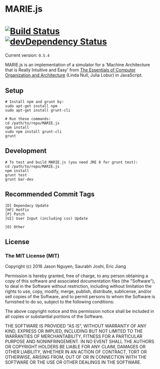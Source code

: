 # MARIE.js 

[![Build Status](https://travis-ci.org/MARIE-js/MARIE.js.svg?branch=master)](https://travis-ci.org/MARIE-js/MARIE.js) [![devDependency Status](https://david-dm.org/marie-js/MARIE.js/dev-status.svg)](https://david-dm.org/marie-js/MARIE.js#info=devDependencies)
==============
Current version: `0.5.4`

MARIE.js is an implementation of a simulator for a 'Machine Architecture that is Really Intuitive and Easy'
from [The Essentials of Computer Organization and Architecture](https://books.google.com.au/books/about/The_Essentials_of_Computer_Organization.html?id=3kQoAwAAQBAJ&redir_esc=y) (Linda Null, Julia Lobur) in JavaScript.

## Setup
    # Install npm and grunt by:
    sudo apt-get install npm
    sudo apt-get install grunt-cli

    # Run these commands:
    cd /path/to/repo/MARIE.js
    npm install
    sudo npm install grunt-cli
    grunt

## Development

    # To test and build MARIE.js (you need JRE 8 for grunt test):
    cd /path/to/repo/MARIE.js
    npm install
    grunt test
    grunt bar-dev

## Recommended Commit Tags
    [D] Dependacy Update
    [HF] HotFix
    [P] Patch
    [UI] User Input (including css) Update

    [O] Other

## License

### The MIT License (MIT)

Copyright (c) 2016 Jason Nguyen, Saurabh Joshi, Eric Jiang

Permission is hereby granted, free of charge, to any person obtaining a copy of this software and associated documentation files (the "Software"), to deal in the Software without restriction, including without limitation the rights to use, copy, modify, merge, publish, distribute, sublicense, and/or sell copies of the Software, and to permit persons to whom the Software is furnished to do so, subject to the following conditions:

The above copyright notice and this permission notice shall be included in all copies or substantial portions of the Software.

THE SOFTWARE IS PROVIDED "AS IS", WITHOUT WARRANTY OF ANY KIND, EXPRESS OR IMPLIED, INCLUDING BUT NOT LIMITED TO THE WARRANTIES OF MERCHANTABILITY, FITNESS FOR A PARTICULAR PURPOSE AND NONINFRINGEMENT. IN NO EVENT SHALL THE AUTHORS OR COPYRIGHT HOLDERS BE LIABLE FOR ANY CLAIM, DAMAGES OR OTHER LIABILITY, WHETHER IN AN ACTION OF CONTRACT, TORT OR OTHERWISE, ARISING FROM, OUT OF OR IN CONNECTION WITH THE SOFTWARE OR THE USE OR OTHER DEALINGS IN THE SOFTWARE.
